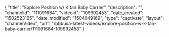 {
    "title": "Explore Position w\/ K'tan Baby Carrier",
    "description": "",
    "channelid": "111091684",
    "videoid": "109992453",
    "date_created": "1502523165",
    "date_modified": "1504049169",
    "type": "captivate",
    "layout": "channelVideo",
    "url": "\/bbbusa-latest-videos\/explore-position-w-k-tan-baby-carrier\/111091684-109992453"
}